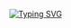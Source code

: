 [![Typing SVG](https://readme-typing-svg.demolab.com?font=Fira+Code&weight=600&size=40&pause=1000&color=F7698E&vCenter=true&random=false&width=435&lines=Sonnga's+Git+Hub)](https://git.io/typing-svg)
